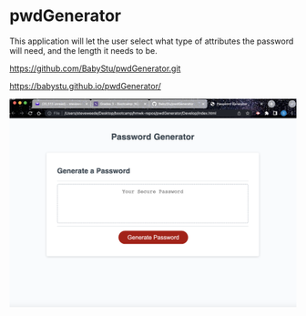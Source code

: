 # pwdGenerator

This application will let the user select what type of attributes the password will need, and the length it needs to be. 

https://github.com/BabyStu/pwdGenerator.git

https://babystu.github.io/pwdGenerator/

![screenshot of application](./Assets/screenshot.png)
